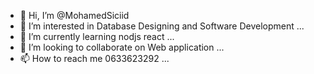 - 👋 Hi, I’m @MohamedSiciid
- 👀 I’m interested in Database Designing and Software Development ...
- 🌱 I’m currently learning nodjs react ...
- 💞️ I’m looking to collaborate on Web application ...
- 📫 How to reach me 0633623292 ...

<!---
MohamedSiciid/MohamedSiciid is a ✨ special ✨ repository because its `README.md` (this file) appears on your GitHub profile.
You can click the Preview link to take a look at your changes.
--->
